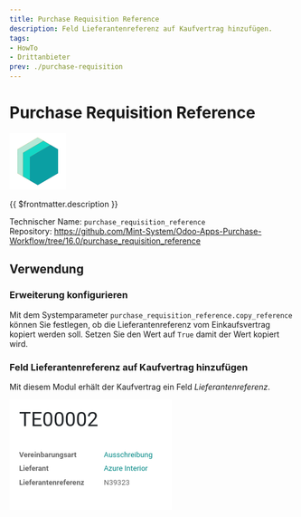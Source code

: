 ```yaml
---
title: Purchase Requisition Reference
description: Feld Lieferantenreferenz auf Kaufvertrag hinzufügen.
tags:
- HowTo
- Drittanbieter
prev: ./purchase-requisition
---
```

# Purchase Requisition Reference
![icon_oms_box](attachments/icons_odoo_mint_system.png)

{{ $frontmatter.description }}

Technischer Name: `purchase_requisition_reference`\
Repository: <https://github.com/Mint-System/Odoo-Apps-Purchase-Workflow/tree/16.0/purchase_requisition_reference>


## Verwendung

### Erweiterung konfigurieren

Mit dem Systemparameter `purchase_requisition_reference.copy_reference` können Sie festlegen, ob die Lieferantenreferenz vom Einkaufsvertrag kopiert werden soll. Setzen Sie den Wert auf `True` damit der Wert kopiert wird.

### Feld Lieferantenreferenz auf Kaufvertrag hinzufügen

Mit diesem Modul erhält der Kaufvertrag ein Feld *Lieferantenreferenz*.

![](attachments/Purchase%20Requisition%20Reference.png)

